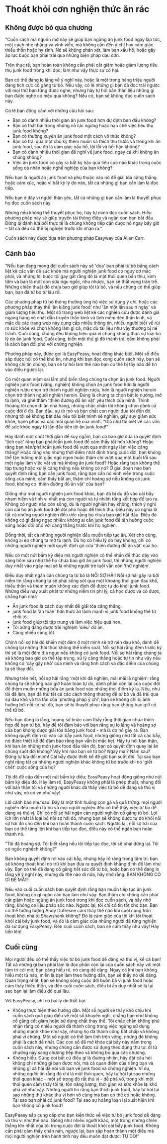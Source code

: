 # Thoát khỏi cơn nghiện thức ăn rác

## Không được bỏ qua chương 

"Cuốn sách mã nguồn mở này sẽ giúp bạn ngừng ăn junk food ngay lập tức, một cách nhẹ nhàng và vĩnh viễn, mà không cần đến ý chí hay cảm giác thiếu thốn hoặc hy sinh. Nó sẽ không phán xét, làm bạn xấu hổ, hoặc gây áp lực buộc bạn phải trải qua những biện pháp đau đớn.

Trên thực tế, bạn hoàn toàn không cần phải cắt giảm hoặc giảm lượng tiêu thụ junk food trong khi đọc; làm như vậy thực sự có hại.

Bạn có thể đang lo lắng về ý nghĩ này, hoặc là một trong hàng triệu người đang tích cực cố gắng từ bỏ. Nếu vậy, có lẽ những gì bạn đã đọc trái ngược với mọi thứ bạn từng được nghe, nhưng hãy tự hỏi bản thân liệu những gì bạn được nghe có hiệu quả không? Nếu có, bạn sẽ không đọc cuốn sách này.

Có lẽ bạn đồng cảm với những câu hỏi sau:

- Bạn có dành nhiều thời gian ăn junk food hơn dự định ban đầu không?
- Bạn có thất bại trong những nỗ lực ngừng hoặc hạn chế việc tiêu thụ junk food không?
- Bạn có thường xuyên ăn junk food một cách vô thức không?
- Bạn có trải qua một chu kỳ thèm muốn và thích thú trước và trong khi ăn junk food, sau đó là cảm giác xấu hổ, tội lỗi và hối hận không?
- Bạn có dành nhiều thời gian để nghĩ về junk food, ngay cả khi không ăn chúng không?
- Việc ăn junk food có gây ra bất kỳ hậu quả tiêu cực nào khác trong cuộc sống cá nhân hoặc nghề nghiệp của bạn không?

Nếu bạn là người ăn junk food và phụ thuộc vào nó để giải tỏa căng thẳng hoặc cảm xúc, hoặc vì bất kỳ lý do nào, tất cả những gì bạn cần làm là đọc tiếp.

Nếu bạn ở đây vì người thân yêu, tất cả những gì bạn cần làm là thuyết phục họ đọc cuốn sách này.

Nhưng nếu không thể thuyết phục họ, hãy tự mình đọc cuốn sách. Hiểu phương pháp này sẽ giúp truyền tải thông điệp và ngăn con bạn bắt đầu. Đừng bị đánh lừa bởi thực tế là chúng không tiếp cận được nó ngay bây giờ – tất cả đều có thể bị nghiện trước khi nhận ra."

Cuốn sách này được dựa trên phương pháp Easyway của Allen Carr.

## Cảnh báo

"Nếu bạn đang mong đợi cuốn sách này sẽ 'dọa' bạn phải từ bỏ bằng cách liệt kê các vấn đề sức khỏe mà người nghiện junk food có nguy cơ mắc phải, và những lời buộc tội gay gắt rằng đó là một thói quen bẩn thỉu, kinh tởm và bạn là một con sứa ngu ngốc, nhu nhược, bạn sẽ thất vọng tràn trề. Những chiến thuật đó chưa bao giờ giúp tôi từ bỏ, và nếu chúng có thể giúp bạn, bạn đã từ bỏ từ lâu rồi.

Các phương pháp từ bỏ thông thường ủng hộ việc sử dụng ý chí, hoặc các phương pháp thay thế 'ăn kiêng junk food' như 'ăn một lần sau n ngày' và giảm lượng tiêu thụ. Một số trang web liệt kê các nghiên cứu được đánh giá ngang hàng về chất dẫn truyền thần kinh và tính mềm dẻo thần kinh, và mặc dù các trang web này cung cấp nhiều thông tin, nhiều người biết về rủi ro sức khỏe và chọn không làm gì cả, mặc dù tài liệu như vậy thường bị né tránh. Cuối cùng, chúng đều không hiệu quả vì chúng không thực sự loại bỏ lý do ăn junk food. Cuối cùng, biến một thứ gì đó thành trái cấm không phải là cách bạn đối phó với chứng nghiện.

Phương pháp này, được gọi là EasyPeasy, hoạt động khác biệt. Một số điều sắp được nói có thể khó tin, nhưng khi bạn đọc xong cuốn sách này, bạn sẽ không chỉ tin chúng, bạn sẽ tự hỏi làm thế nào bạn có thể bị tẩy não để tin vào điều ngược lại.

Có một quan niệm sai lầm phổ biến rằng chúng ta chọn ăn junk food. Người nghiện junk food (vâng, nghiện) không chọn ăn junk food hơn là người nghiện rượu chọn trở thành người nghiện rượu, hơn là người nghiện heroin chọn trở thành người nghiện heroin. Đúng là chúng ta chọn bật lò nướng, mở tủ lạnh, và ghé thăm 'thiên đường đồ ăn vặt' yêu thích của mình. Thỉnh thoảng tôi chọn đi ăn nhà hàng, nhưng chắc chắn tôi không chọn dành cả cuộc đời ở đó. Ban đầu, sự tò mò và bản chất con người đưa tôi đến đó, nhưng tôi sẽ không bắt đầu nếu tôi biết mình sẽ nghiện, gây suy giảm sức khỏe, hạnh phúc và các mối quan hệ của mình. "Giá như tôi biết về các vấn đề sức khỏe ngay từ lần đầu tiên tôi ăn junk food!"

Hãy dành một chút thời gian để suy ngẫm, bạn có bao giờ đưa ra quyết định 'tích cực' rằng bạn phải/cần junk food để cảm thấy tốt hơn không? Hoặc rằng bạn nên/phải/cần junk food để vượt qua một ngày làm việc căng thẳng? Hoặc rằng vào những thời điểm nhất định trong cuộc đời, bạn không thể tận hưởng một giấc ngủ ngon hoặc thậm chí vượt qua một buổi tối sau một ngày làm việc vất vả mà không ăn junk food? Hoặc rằng bạn không thể tập trung hoặc xử lý căng thẳng nếu không có nó? Ở giai đoạn nào bạn quyết định rằng bạn cần junk food, rằng bạn cần nó vĩnh viễn trong cuộc sống của mình, cảm thấy bất an, thậm chí hoảng sợ nếu không có junk food, không có 'thiên đường đồ ăn vặt' của bạn?

Giống như mọi người nghiện junk food khác, bạn đã bị dụ dỗ vào cái bẫy nham hiểm và tinh vi nhất mà con người và tự nhiên từng kết hợp để tạo ra. Không có người nào còn sống, dù là người nghiện hay không, thích ý nghĩ con cái họ ăn junk food để đối phó hoặc để thích thú. Điều này có nghĩa là tất cả những người nghiện đều ước rằng họ chưa bao giờ bắt đầu. Điều đó không có gì đáng ngạc nhiên: không ai cần junk food để tận hưởng cuộc sống hoặc đối phó với căng thẳng trước khi họ nghiện.

Đồng thời, tất cả những người nghiện đều muốn tiếp tục ăn. Xét cho cùng, không ai ép chúng ta mở tủ lạnh. Dù họ có hiểu lý do hay không, chỉ có những người nghiện mới quyết định gõ cửa 'thiên đường đồ ăn vặt' của họ.

Nếu có một nút bấm kỳ diệu mà người nghiện có thể nhấn để thức dậy vào sáng hôm sau như thể họ chưa bao giờ ăn junk food, thì những người nghiện duy nhất vào ngày mai sẽ là những người trẻ tuổi vẫn còn 'thử nghiệm'.

Điều duy nhất ngăn cản chúng ta từ bỏ là NỖI SỢ HÃI! Nỗi sợ hãi gây ra bởi niềm tin rằng chúng ta sẽ phải sống sót qua một khoảng thời gian đau khổ, thiếu thốn và thèm muốn không xác định để được tự do khỏi junk food. Những điều này xuất phát từ những niềm tin phi lý, cả học được và có được, chẳng hạn như:

* Ăn junk food là cách duy nhất để giải tỏa căng thẳng.
* junk food là 'an toàn' hơn thức ăn lành mạnh vì junk food không thể từ chối tôi.
* junk food giúp tôi tập trung và làm việc hiệu quả hơn.
* Tôi xứng đáng được trải nghiệm 'siêu' đồ ăn.
* Càng nhiều càng tốt.

Chính nỗi sợ hãi đó khiến một đêm ở một mình sẽ trở nên đau khổ, dành để chống lại những thôi thúc không thể kiểm soát. Nỗi sợ hãi rằng đêm trước kỳ thi sẽ là một đêm địa ngục nếu không có junk food. Nỗi sợ hãi rằng chúng ta sẽ không bao giờ có thể tập trung, xử lý căng thẳng hoặc tự tin như vậy nếu không có 'cây gậy nhỏ' của mình và rằng tính cách và đặc điểm của chúng ta sẽ thay đổi.

Nhưng trên hết, nỗi sợ hãi rằng 'một khi đã nghiện, mãi mãi là nghiện': rằng chúng ta sẽ không bao giờ hoàn toàn tự do, dành phần còn lại của cuộc đời để thèm muốn những bữa ăn junk food vào những thời điểm kỳ lạ. Nếu, như tôi đã làm, bạn đã thử tất cả các cách thông thường để từ bỏ và đã trải qua sự đau khổ và tra tấn của 'phương pháp ý chí', bạn sẽ không chỉ bị ảnh hưởng bởi nỗi sợ hãi đó, bạn sẽ bị thuyết phục rằng bạn không bao giờ có thể từ bỏ.

Nếu bạn đang lo lắng, hoảng sợ hoặc cảm thấy rằng thời gian chưa thích hợp để bạn từ bỏ, hãy để tôi đảm bảo với bạn rằng sự lo lắng và hoảng sợ của bạn không được giải tỏa bằng junk food - mà là do nó gây ra. Bạn không quyết định rơi vào cái bẫy junk food, nhưng giống như tất cả các bẫy, nó được thiết kế để đảm bảo rằng bạn vẫn bị mắc kẹt. Hãy tự hỏi bản thân, khi bạn ăn những món junk food đầu tiên đó, bạn có quyết định quay lại ăn chúng suốt đời không? Vậy khi nào bạn sẽ từ bỏ? Ngày mai? Năm sau? Đừng tự lừa dối mình! Cái bẫy được thiết kế để giữ bạn suốt đời. Tại sao bạn nghĩ rằng tất cả những người nghiện khác không từ bỏ trước khi nó 'giết chết' cuộc sống của họ?

Tôi đã đề cập đến một nút bấm kỳ diệu; EasyPeasy hoạt động giống như nút bấm kỳ diệu đó. Hãy làm rõ, EasyPeasy không phải là phép thuật, nhưng đối với bản thân tôi và những người khác đã thấy việc từ bỏ dễ dàng và thú vị như vậy, nó có vẻ như vậy!

Lời cảnh báo như sau: Đây là một tình huống con gà và quả trứng: mọi người nghiện đều muốn từ bỏ và mọi người nghiện đều có thể thấy việc từ bỏ dễ dàng và thú vị. Chỉ có nỗi sợ hãi ngăn cản người nghiện cố gắng từ bỏ. Lợi ích lớn nhất là loại bỏ nỗi sợ hãi đó, nhưng bạn sẽ không được tự do khỏi nỗi sợ hãi đó cho đến khi bạn hoàn thành cuốn sách. Ngược lại, nỗi sợ hãi của bạn có thể tăng lên khi bạn tiếp tục đọc, điều này có thể ngăn bạn hoàn thành nó.

"Tôi đã hoảng sợ. Tôi biết rằng nếu tôi tiếp tục đọc, tôi sẽ phải dừng lại. Tôi có ngốc nghếch không?"

Bạn không quyết định rơi vào cái bẫy, nhưng hãy rõ ràng trong tâm trí: bạn sẽ không thoát khỏi nó trừ khi bạn đưa ra quyết định khẳng định để làm như vậy. Bạn có thể đã đang cố gắng hết sức để từ bỏ, hoặc bạn có thể đang lo lắng về ý nghĩ này, nhưng dù thế nào đi nữa, hãy nhớ rằng: BẠN KHÔNG CÓ GÌ ĐỂ MẤT!

Nếu vào cuối cuốn sách bạn quyết định rằng bạn muốn tiếp tục ăn junk food, không có gì ngăn cản bạn làm như vậy. Bạn thậm chí không cần phải cắt giảm hoặc ngừng ăn junk food trong khi đọc cuốn sách, và hãy nhớ rằng, không có liệu pháp sốc nào. Ngược lại, tôi chỉ có tin tốt cho bạn. Bạn có thể tưởng tượng Andy Dufresne cảm thấy thế nào khi cuối cùng trốn thoát khỏi nhà tù Shawshank không? Đó là cảm giác của tôi khi tôi thoát khỏi cái bẫy junk food, và đó là cảm giác của những người đã từng nghiện đã sử dụng EasyPeasy. Đến cuối cuốn sách, bạn sẽ cảm thấy như vậy! Hãy tiến lên!

## Cuối cùng

Mọi người đều có thể thấy việc từ bỏ junk food dễ dàng và thú vị, kể cả bạn! Tất cả những gì bạn phải làm là đọc phần còn lại của cuốn sách này với một tâm trí cởi mở; bạn càng hiểu rõ, nó càng dễ dàng. Ngay cả khi bạn không hiểu một từ nào, miễn là bạn làm theo hướng dẫn, bạn sẽ thấy nó dễ dàng. Quan trọng nhất, bạn sẽ không sống cuộc đời buồn bã vì junk food hoặc cảm thấy thiếu thốn, và đến cuối cuốn sách, điều bí ẩn duy nhất sẽ là tại sao bạn lại làm điều đó quá lâu.

Với EasyPeasy, chỉ có hai lý do thất bại.

* Không thực hiện theo hướng dẫn. Một số người sẽ thấy khó chịu khi cuốn sách quá giáo điều về một số khuyến nghị, chẳng hạn như không cố gắng cắt giảm hoặc sử dụng chất thay thế. Tôi chắc chắn không phủ nhận rằng có nhiều người đã thành công trong việc ngừng sử dụng những mánh khóe như vậy, nhưng họ đã thành công bất chấp và không phải vì chúng. Một số người có thể làm tình trên võng, nhưng đó không phải là cách dễ nhất. Các con số để mở khóa cái bẫy này nằm trong cuốn sách này, nhưng chúng cần được sử dụng theo đúng thứ tự: đi từ chương này sang chương tiếp theo và không bỏ qua các chương.
* Không hiểu. Đừng coi bất cứ điều gì là đương nhiên, hãy đặt câu hỏi không chỉ những gì bạn được nói, mà cả quan điểm của riêng bạn và những gì xã hội đã nói với bạn về junk food và chứng nghiện. Ví dụ, những người tin rằng đó chỉ là một thói quen, hãy tự hỏi tại sao những thói quen khác - một số trong đó rất thú vị - dễ phá vỡ, trong khi một thói quen cảm thấy tồi tệ, tốn năng lượng, thời gian và sức khỏe lại khó phá vỡ như vậy. Những người tin rằng bạn thích junk food, hãy tự hỏi tại sao những thứ khác thú vị hơn vô cùng mà bạn có thể có hoặc không. Tại sao bạn phải có junk food? Tại sao sự hoảng loạn lại xuất hiện khi bạn không có junk food?

EasyPeasy sắp cung cấp cho bạn kiến thức về việc từ bỏ junk food dễ dàng và thú vị như thế nào. Giống như nhiều người khác, một trong những chiến thắng lớn nhất của tôi trong cuộc đời là thoát khỏi cái bẫy junk food. Không cần phải cảm thấy chán nản, ngược lại, bạn sắp hoàn thành một điều mà mọi người nghiện trên hành tinh này đều muốn đạt được: TỰ DO!"

